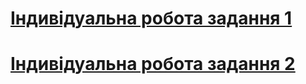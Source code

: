# [Індивідуальна  робота задання 1](https://github.com/BlackCNP/AIDUIKT/blob/main/%D0%A2%D0%B5%D0%BC%D0%B0%203.%20%D0%A8%D1%82%D1%83%D1%87%D0%BD%D1%96%20%D0%BD%D0%B5%D0%B9%D1%80%D0%BE%D0%BD%D0%BD%D1%96%20%D0%BC%D0%B5%D1%80%D0%B5%D0%B6%D1%96/%D0%86%D0%BD%D0%B4%D0%B8%D0%B2%D1%96%D0%B4%D1%83%D0%B0%D0%BB%D1%8C%D0%BD%D0%B5%202/indv2.py)  
# [Індивідуальна  робота задання 2](https://github.com/BlackCNP/AIDUIKT/blob/main/%D0%A2%D0%B5%D0%BC%D0%B0%203.%20%D0%A8%D1%82%D1%83%D1%87%D0%BD%D1%96%20%D0%BD%D0%B5%D0%B9%D1%80%D0%BE%D0%BD%D0%BD%D1%96%20%D0%BC%D0%B5%D1%80%D0%B5%D0%B6%D1%96/%D0%86%D0%BD%D0%B4%D0%B8%D0%B2%D1%96%D0%B4%D1%83%D0%B0%D0%BB%D1%8C%D0%BD%D0%B5%202/indv2.2.py)  